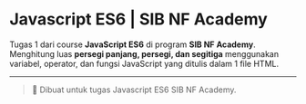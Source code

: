 # Javascript ES6 | SIB NF Academy

Tugas 1 dari course **JavaScript ES6** di program **SIB NF Academy**.
Menghitung luas **persegi panjang, persegi, dan segitiga** menggunakan variabel, operator, dan fungsi JavaScript yang ditulis dalam 1 file HTML.

---
> 📌 Dibuat untuk tugas Javascript ES6 SIB NF Academy.
